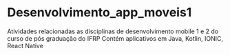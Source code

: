 # Desenvolvimento_app_moveis1
Atividades relacionadas as disciplinas de desenvolvimento mobile 1 e 2
do curso de pós graduação do IFRP
Contém aplicativos em Java, Kotlin, IONIC, React Native
